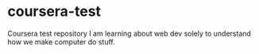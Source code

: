 # coursera-test
Coursera test repository
I am learning about web dev solely to understand how we make computer do stuff. 

